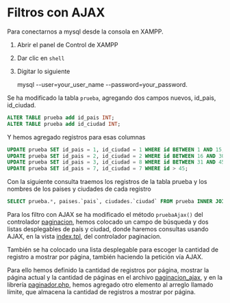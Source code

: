 # Filtros con AJAX

Para conectarnos a mysql desde la consola en XAMPP.
1. Abrir el panel de Control de XAMPP
2. Dar clic en `shell`
3. Digitar lo siguiente
	
	mysql --user=your_user_name --password=your_password.


Se ha modificado la tabla `prueba`, agregando dos campos nuevos, id_pais, id_ciudad.
```sql 
ALTER TABLE prueba add id_pais INT;
ALTER TABLE prueba add id_ciudad INT;
```

Y hemos agregado registros para esas columnas
```sql 
UPDATE prueba SET id_pais = 1, id_ciudad = 1 WHERE id BETWEEN 1 AND 15;
UPDATE prueba SET id_pais = 2, id_ciudad = 2 WHERE id BETWEEN 16 AND 30;
UPDATE prueba SET id_pais = 3, id_ciudad = 8 WHERE id BETWEEN 31 AND 45;
UPDATE prueba SET id_pais = 7, id_ciudad = 7 WHERE id > 45;
```

Con la siguiente consulta traemos los registros de la tabla prueba y los nombres de los paises y ciudades de cada registro 
```sql 
SELECT prueba.*, paises.`pais`, ciudades.`ciudad` FROM prueba INNER JOIN paises ON prueba.`id_pais`=paises.`id` INNER JOIN ciudades ON prueba.`id_ciudad`=ciudades.`id`;
```



Para los filtro con AJAX se ha modificado el método `pruebaAjax()` del controlador [paginacion](../controllers/paginacionController.php), hemos colocado un campo de búsqueda y dos listas desplegables de país y ciudad, donde haremos consultas usando AJAX, en la vista [index.tpl](../views/paginacion/index.tpl), del controlador paginacion.

También se ha colocado una lista desplegable para escoger la cantidad de registro a mostrar por página, también haciendo la petición vía AJAX.

Para ello hemos definido la cantidad de registros por página, mostrar la página actual y la cantidad de páginas en el archivo [paginacion_ajax](../views/_paginador/paginacion_ajax.php), y en la librería [paginador.php](../libs/Paginador/paginador.php), hemos agregado otro elemento al arreglo llamado límite, que almacena la cantidad de registros a mostrar por página.